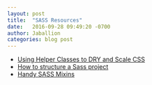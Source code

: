 ```yaml
---
layout: post
title:  "SASS Resources"
date:   2016-09-28 09:49:20 -0700
author: Jaballion
categories: blog post
---
```


- [Using Helper Classes to DRY and Scale CSS](https://www.sitepoint.com/using-helper-classes-dry-scale-css/)
- [How to structure a Sass project](http://thesassway.com/beginner/how-to-structure-a-sass-project)  
- [Handy SASS Mixins](http://web-design-weekly.com/2013/05/12/handy-sass-mixins/)  